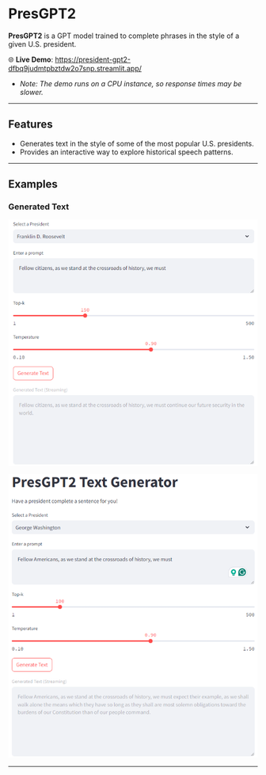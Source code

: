 # PresGPT2

**PresGPT2** is a GPT model trained to complete phrases in the style of a given U.S. president.  

🌐 **Live Demo**: https://president-gpt2-dfbq9judmtpbztdw2o7snp.streamlit.app/
- *Note: The demo runs on a CPU instance, so response times may be slower.*

---

## Features
- Generates text in the style of some of the most popular U.S. presidents.
- Provides an interactive way to explore historical speech patterns.

---

## Examples

### Generated Text
![FDR Example](images/fdr.png)  

![GW Example](images/gw.png)

---

